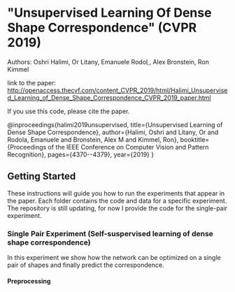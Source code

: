 # "Unsupervised Learning Of Dense Shape Correspondence" (CVPR 2019)

Authors: Oshri Halimi, Or Litany, Emanuele Rodolֳ , Alex Bronstein, Ron Kimmel


link to the paper: http://openaccess.thecvf.com/content_CVPR_2019/html/Halimi_Unsupervised_Learning_of_Dense_Shape_Correspondence_CVPR_2019_paper.html

If you use this code, please cite the paper.

@inproceedings{halimi2019unsupervised,
  title={Unsupervised Learning of Dense Shape Correspondence},
  author={Halimi, Oshri and Litany, Or and Rodola, Emanuele and Bronstein, Alex M and Kimmel, Ron},
  booktitle={Proceedings of the IEEE Conference on Computer Vision and Pattern Recognition},
  pages={4370--4379},
  year={2019}
}

## Getting Started

These instructions will guide you how to run the experiments that appear in the paper.
Each folder contains the code and data for a specific experiment.
The repository is still updating, for now I provide the code for the single-pair experiment.

### Single Pair Experiment (Self-suspervised learning of dense shape correspondence)
In this experiment we show how the network can be optimized on a single pair of shapes and finally predict the correspondence.

#### Preprocessing


